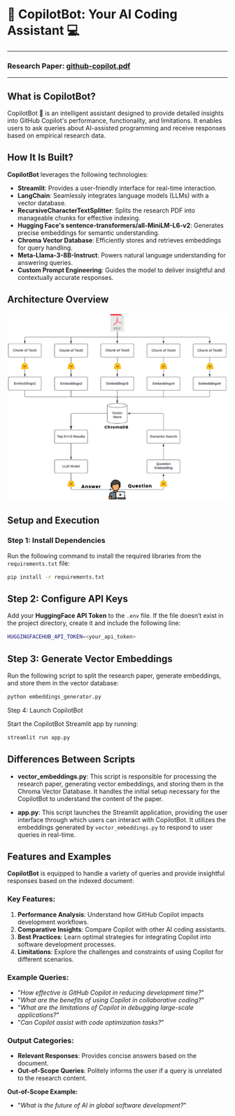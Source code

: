 # 🤖 CopilotBot: Your AI Coding Assistant 💻
----------------------------------------------------------
### Research Paper: [github-copilot.pdf](https://raw.githubusercontent.com/goushaa/github-copilot-chatbot/main/github-copilot.pdf)
----------------------------------------------------------

## What is CopilotBot?
CopilotBot 🤖 is an intelligent assistant designed to provide detailed insights into GitHub Copilot's performance, functionality, and limitations. It enables users to ask queries about AI-assisted programming and receive responses based on empirical research data.

## How It Is Built?
**CopilotBot** leverages the following technologies:

- **Streamlit**: Provides a user-friendly interface for real-time interaction.
- **LangChain**: Seamlessly integrates language models (LLMs) with a vector database.
- **RecursiveCharacterTextSplitter**: Splits the research PDF into manageable chunks for effective indexing.
- **Hugging Face's sentence-transformers/all-MiniLM-L6-v2**: Generates precise embeddings for semantic understanding.
- **Chroma Vector Database**: Efficiently stores and retrieves embeddings for query handling.
- **Meta-Llama-3-8B-Instruct**: Powers natural language understanding for answering queries.
- **Custom Prompt Engineering**: Guides the model to deliver insightful and contextually accurate responses.

## Architecture Overview
![CopilotBot Architecture](./architecture.png)

## Setup and Execution

### Step 1: Install Dependencies
Run the following command to install the required libraries from the `requirements.txt` file:

```bash
pip install -r requirements.txt
```

## Step 2: Configure API Keys

Add your **HuggingFace API Token** to the `.env` file. If the file doesn’t exist in the project directory, create it and include the following line:

```bash
HUGGINGFACEHUB_API_TOKEN=<your_api_token>
```

## Step 3: Generate Vector Embeddings

Run the following script to split the research paper, generate embeddings, and store them in the vector database:

```bash
python embeddings_generator.py  
```

Step 4: Launch CopilotBot

Start the CopilotBot Streamlit app by running:

```bash
streamlit run app.py  
```

## Differences Between Scripts

- **vector_embeddings.py**: This script is responsible for processing the research paper, generating vector embeddings, and storing them in the Chroma Vector Database. It handles the initial setup necessary for the CopilotBot to understand the content of the paper.

- **app.py**: This script launches the Streamlit application, providing the user interface through which users can interact with CopilotBot. It utilizes the embeddings generated by `vector_embeddings.py` to respond to user queries in real-time.


## Features and Examples

**CopilotBot** is equipped to handle a variety of queries and provide insightful responses based on the indexed document:

### Key Features:
1. **Performance Analysis**: Understand how GitHub Copilot impacts development workflows.
2. **Comparative Insights**: Compare Copilot with other AI coding assistants.
3. **Best Practices**: Learn optimal strategies for integrating Copilot into software development processes.
4. **Limitations**: Explore the challenges and constraints of using Copilot for different scenarios.

### Example Queries:
- "_How effective is GitHub Copilot in reducing development time?_"
- "_What are the benefits of using Copilot in collaborative coding?_"
- "_What are the limitations of Copilot in debugging large-scale applications?_"
- "_Can Copilot assist with code optimization tasks?_"

### Output Categories:
- **Relevant Responses**: Provides concise answers based on the document.
- **Out-of-Scope Queries**: Politely informs the user if a query is unrelated to the research content.

**Out-of-Scope Example:**
- "_What is the future of AI in global software development?_"
